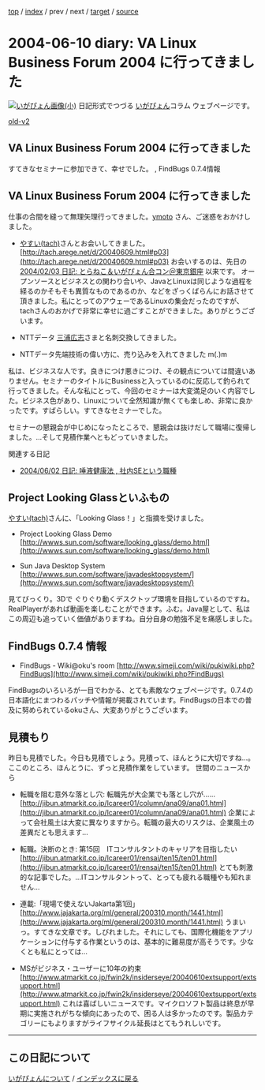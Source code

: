 [top](https://igapyon.github.io/diary/) 
 / [index](https://igapyon.github.io/diary/2004/index.html) 
 / prev 
 / next 
 / [target](https://igapyon.github.io/diary/2004/ig040610.html) 
 / [source](https://github.com/igapyon/diary/blob/gh-pages/2004/ig040610.html.src.md) 

2004-06-10 diary: VA Linux Business Forum 2004 に行ってきました
=====================================================================================================
[![いがぴょん画像(小)](https://igapyon.github.io/diary/images/iga200306s.jpg "いがぴょん")](https://igapyon.github.io/diary/memo/memoigapyon.html) 日記形式でつづる [いがぴょん](https://igapyon.github.io/diary/memo/memoigapyon.html)コラム ウェブページです。

[old-v2](ig040610-orig.html)

## VA Linux Business Forum 2004 に行ってきました

すてきなセミナーに参加できて、幸せでした。 , FindBugs 0.7.4情報

## VA Linux Business Forum 2004 に行ってきました

仕事の合間を縫って無理矢理行ってきました。[ymoto](http://d.hatena.ne.jp/ymoto/) さん、ご迷惑をおかけしました。

* [やすい(tach)](http://tach.arege.net/d/)さんとお会いしてきました。
  [http://tach.arege.net/d/20040609.html#p03](http://tach.arege.net/d/20040609.html#p03)
  お会いするのは、先日の[2004/02/03 日記: とらねこ＆いがぴょん合コン＠東京銀座](ig040203.html) 以来です。
  オープンソースとビジネスとの関わり合いや、JavaとLinuxは同じような過程を経るのかそもそも異質なものであるのか、などをざっくばらんにお話させて頂きました。私にとってのアウェーであるLinuxの集会だったのですが、tachさんのおかげで非常に幸せに過ごすことができました。ありがとうございます。
  
* NTTデータ [三浦広志](http://www.da-cha.org/)さまと名刺交換してきました。
  
* NTTデータ先端技術の偉い方に、売り込みを入れてきました m(_._)m

私は、ビジネスな人です。良きにつけ悪きにつけ、その観点については間違いありません。セミナーのタイトルにBusinessと入っているのに反応して釣られて行ってきました。そんな私にとって、今回のセミナーは大変満足のいく内容でした。ビジネス色があり、Linuxについて全然知識が無くても楽しめ、非常に良かったです。すばらしい。すてきなセミナーでした。

セミナーの懇親会が中じめになったところで、懇親会は抜けだして職場に復帰しました。…そして見積作業へともどっていきました。

関連する日記

* [2004/06/02 日記: 唾液健康法 , 社内SEという職種](ig040602.html)

## Project Looking Glassといふもの

[やすい(tach)](http://tach.arege.net/d/)さんに、「Looking Glass！」と指摘を受けました。

* Project Looking Glass Demo
  [http://wwws.sun.com/software/looking_glass/demo.html](http://wwws.sun.com/software/looking_glass/demo.html)
  
* Sun Java Desktop System
  [http://wwws.sun.com/software/javadesktopsystem/](http://wwws.sun.com/software/javadesktopsystem/)

見てびっくり。3Dで ぐりぐり動くデスクトップ環境を目指しているのですね。RealPlayerがあれば動画を楽しむことができます。ふむ。Java屋として、私はこの周辺も追っていく価値がありますね。自分自身の勉強不足を痛感しました。

## FindBugs 0.7.4 情報

* FindBugs - Wiki@oku's room
  [http://www.simeji.com/wiki/pukiwiki.php?FindBugs](http://www.simeji.com/wiki/pukiwiki.php?FindBugs)

FindBugsのいろいろが一目でわかる、とても素敵なウェブページです。0.7.4の日本語化にまつわるパッチや情報が掲載されています。FindBugsの日本での普及に努められているokuさん、大変ありがとうございます。

## 見積もり

昨日も見積でした。今日も見積でしょう。見積って、ほんとうに大切ですね…。ここのところ、ほんとうに、ずっと見積作業をしています。
世間のニュースから
* 転職を阻む意外な落とし穴: 転職先が大企業でも落とし穴が……
  [http://jibun.atmarkit.co.jp/lcareer01/column/ana09/ana01.html](http://jibun.atmarkit.co.jp/lcareer01/column/ana09/ana01.html)
  企業によって会社風土は大変に異なりますから。転職の最大のリスクは、企業風土の差異だとも思えます…
  
* 転職。決断のとき: 第15回　ITコンサルタントのキャリアを目指したい
  [http://jibun.atmarkit.co.jp/lcareer01/rensai/ten15/ten01.html](http://jibun.atmarkit.co.jp/lcareer01/rensai/ten15/ten01.html)
  とても刺激的な記事でした。…ITコンサルタントって、とっても疲れる職種やも知れません…
  
* 連載:「現場で使えないJakarta第1回」
  [http://www.jajakarta.org/ml/general/200310.month/1441.html](http://www.jajakarta.org/ml/general/200310.month/1441.html)
  うまいっ。すてきな文章です。しびれました。それにしても、国際化機能をアプリケーションに付与する作業というのは、基本的に難易度が高そうです。少なくとも私にとっては…
  
* MSがビジネス・ユーザーに10年の約束
  [http://www.atmarkit.co.jp/fwin2k/insiderseye/20040610extsupport/extsupport.html](http://www.atmarkit.co.jp/fwin2k/insiderseye/20040610extsupport/extsupport.html)
  これは喜ばしいニュースです。マイクロソフト製品は終息が早期に実施されがちな傾向にあったので、困る人は多かったのです。製品カテゴリーにもよりますがライフサイクル延長はとてもうれしいです。


----------------------------------------------------------------------------------------------------

## この日記について
[いがぴょんについて](https://igapyon.github.io/diary/memo/memoigapyon.html) / [インデックスに戻る](https://igapyon.github.io/diary/idxall.html)
